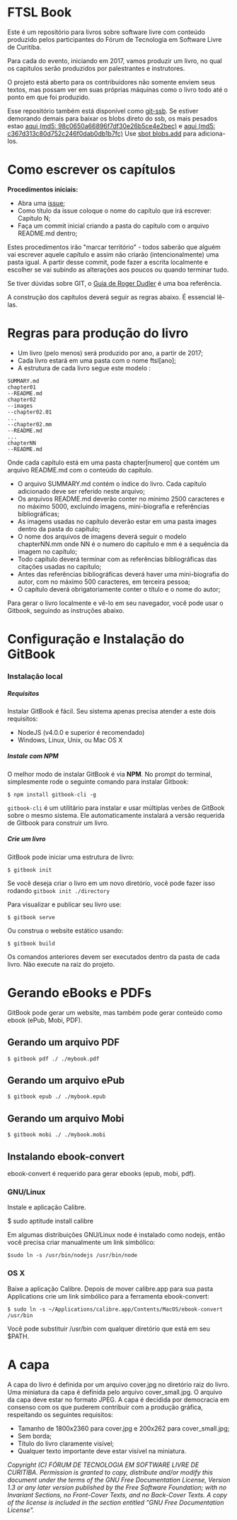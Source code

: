 # FTSL Book

Este é um repositório para livros sobre software livre com conteúdo produzido pelos participantes do Fórum de Tecnologia em Software Livre de Curitiba.

Para cada do evento, iniciando em 2017, vamos produzir um livro, no qual os capítulos serão produzidos por palestrantes e instrutores.

O projeto está aberto para os contribuidores não somente enviem seus textos, mas possam ver em suas próprias máquinas como o livro todo até o ponto em que foi produzido.

Esse repositório também está disponível como [git-ssb](ssb://%Zom1k68PFw1UW5pLXfiJfQ1mvyN2sVLJZ8ifk7OPZ5o=.sha256). 
Se estiver demorando demais para baixar os blobs direto do ssb, os mais pesados estao
[aqui (md5: 98c0650a66896f7df30e26b5ce4e2bec)](https://serprodrive.serpro.gov.br/s/RZJecuHVlvXsJtR)
e
[aqui (md5: c367d313c80d752c246f0dab0db1b7fc)](https://serprodrive.serpro.gov.br/s/615qxVY6Hv4RMkp)
Use [sbot blobs.add](http://scuttlebot.io/apis/scuttlebot/blobs.html#add-sink) para adiciona-los.

# Como escrever os capítulos

**Procedimentos iniciais:**

* Abra uma [issue](https://github.com/ftslorgbr/book/issues);
* Como título da issue coloque o nome do capítulo que irá escrever: Capítulo N;
* Faça um commit inicial criando a pasta do capítulo com o arquivo README.md dentro;

Estes procedimentos irão "marcar território" - todos saberão que alguém vai escrever aquele capítulo e assim não criarão (intencionalmente) uma pasta igual.
A partir desse commit, pode fazer a escrita localmente e escolher se vai subindo as alterações aos poucos ou quando terminar tudo.

Se tiver dúvidas sobre GIT, o [Guia de Roger Dudler](http://rogerdudler.github.io/git-guide/index.pt_BR.html) é uma boa referência.

A construção dos capítulos deverá seguir as regras abaixo. É essencial lê-las.

# Regras para produção do livro

* Um livro (pelo menos) será produzido por ano, a partir de 2017;
* Cada livro estará em uma pasta com o nome ftsl[ano];
* A estrutura de cada livro segue este modelo :

```
SUMMARY.md 
chapter01
--README.md
chapter02
--images
--chapter02.01
...
--chapter02.mm
--README.md
...
chapterNN
--README.md
```
Onde cada capítulo está em uma pasta chapter[numero] que contém um arquivo README.md com o conteúdo do capítulo.

* O arquivo SUMMARY.md contém o índice do livro. Cada capítulo adicionado deve ser referido neste arquivo;
* Os arquivos README.md deverão conter no mínimo 2500 caracteres e no máximo 5000, excluindo imagens, mini-biografia e referências bibliográficas;
* As imagens usadas no capítulo deverão estar em uma pasta images dentro da pasta do capítulo;
* O nome dos arquivos de imagens deverá seguir o modelo chapterNN.mm onde NN é o numero do capítulo e mm é a sequência da imagem no capítulo;
* Todo capítulo deverá terminar com as referências bibliográficas das citações usadas no capítulo;
* Antes das referências bibliográficas deverá haver uma mini-biografia do autor, com no máximo 500 caracteres, em terceira pessoa;
* O capítulo deverá obrigatoriamente conter o título e o nome do autor;

Para gerar o livro localmente e vê-lo em seu navegador, você pode usar o Gitbook, seguindo as instruções abaixo.

# Configuração e Instalação do GitBook

### Instalação local

##### Requisitos

Instalar GitBook é fácil. Seu sistema apenas precisa atender a este dois requisitos:

* NodeJS (v4.0.0 e superior é recomendado)
* Windows, Linux, Unix, ou Mac OS X

##### Instale com NPM

O melhor modo de instalar GitBook é via **NPM**. No prompt do terminal, simplesmente rode o seguinte comando para instalar Gitbook:

```
$ npm install gitbook-cli -g
```

`gitbook-cli` é um utilitário para instalar e usar múltiplas verões de GitBook sobre o mesmo sistema. Ele automaticamente instalará a versão requerida de Gitbook para construir um livro.

##### Crie um livro

GitBook pode iniciar uma estrutura de livro:

```
$ gitbook init
```

Se você deseja criar o livro em um novo diretório, você pode fazer isso rodando `gitbook init ./directory`

Para visualizar e publicar seu livro use:

```
$ gitbook serve
```

Ou construa o website estático usando:

```
$ gitbook build
```

Os comandos anteriores devem ser executados dentro da pasta de cada livro. Não execute na raiz do projeto.


# Gerando eBooks e PDFs

GitBook pode gerar um website, mas também pode gerar conteúdo como ebook (ePub, Mobi, PDF).

## Gerando um arquivo PDF

```
$ gitbook pdf ./ ./mybook.pdf
```
## Gerando um arquivo ePub

```
$ gitbook epub ./ ./mybook.epub
```
## Gerando um arquivo Mobi

```
$ gitbook mobi ./ ./mybook.mobi
```

## Instalando ebook-convert

ebook-convert é requerido para gerar ebooks (epub, mobi, pdf).

### GNU/Linux

Instale e aplicação Calibre.

$ sudo aptitude install calibre

Em algumas distribuições GNU/Linux node é instalado como nodejs, então você precisa criar manualmente um link simbólico:

```
$sudo ln -s /usr/bin/nodejs /usr/bin/node
```

### OS X

Baixe a aplicação Calibre. Depois de mover calibre.app para sua pasta Applications crie um link simbólico para a ferramenta ebook-convert:

```
$ sudo ln -s ~/Applications/calibre.app/Contents/MacOS/ebook-convert /usr/bin
```

Você pode substituir /usr/bin com qualquer diretório que está em seu $PATH.


# A capa

A capa do livro é definida por um arquivo cover.jpg no diretório raiz do livro. Uma miniatura da capa é definida pelo arquivo cover_small.jpg. O arquivo da capa deve estar no formato JPEG. A capa é decidida por democracia em consenso com os que puderem contribuir com a produção gráfica, respeitando os seguintes requisitos:

* Tamanho de 1800x2360 para cover.jpg e 200x262 para cover_small.jpg;
* Sem borda;
* Título do livro claramente visível;
* Qualquer texto importante deve estar visível na miniatura.


_Copyright (C)  FÓRUM DE TECNOLOGIA EM SOFTWARE LIVRE DE CURITIBA.
Permission is granted to copy, distribute and/or modify this document
under the terms of the GNU Free Documentation License, Version 1.3
or any later version published by the Free Software Foundation;
with no Invariant Sections, no Front-Cover Texts, and no Back-Cover Texts.
A copy of the license is included in the section entitled "GNU
Free Documentation License"._

